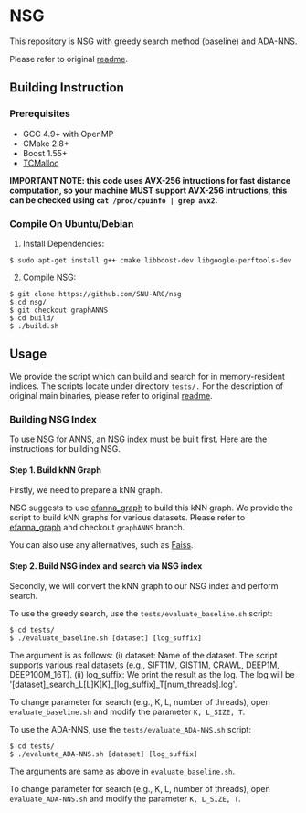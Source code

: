 # NSG 

This repository is NSG with greedy search method (baseline) and ADA-NNS.

Please refer to original [readme](https://github.com/SNU-ARC/nsg/blob/master/README.md).

## Building Instruction

### Prerequisites

+ GCC 4.9+ with OpenMP
+ CMake 2.8+
+ Boost 1.55+
+ [TCMalloc](http://goog-perftools.sourceforge.net/doc/tcmalloc.html)

**IMPORTANT NOTE: this code uses AVX-256 intructions for fast distance computation, so your machine MUST support AVX-256 intructions, this can be checked using `cat /proc/cpuinfo | grep avx2`.** 

### Compile On Ubuntu/Debian

1. Install Dependencies:

```shell
$ sudo apt-get install g++ cmake libboost-dev libgoogle-perftools-dev
```

2. Compile NSG:

```shell
$ git clone https://github.com/SNU-ARC/nsg
$ cd nsg/
$ git checkout graphANNS
$ cd build/
$ ./build.sh
```

## Usage

We provide the script which can build and search for in memory-resident indices. The scripts locate under directory `tests/.` For the description of original main binaries, please refer to original [readme](https://github.com/SNU-ARC/nsg/blob/master/README.md).

### Building NSG Index

To use NSG for ANNS, an NSG index must be built first. Here are the instructions for building NSG.

#### Step 1. Build kNN Graph

Firstly, we need to prepare a kNN graph.

NSG suggests to use [efanna\_graph](https://github.com/ZJULearning/efanna\_graph) to build this kNN graph. We provide the script to build kNN graphs for various datasets. Please refer to [efanna\_graph](https://github.com/SNU-ARC/efanna\_graph) and checkout `graphANNS` branch.

You can also use any alternatives, such as [Faiss](https://github.com/facebookresearch/faiss).

#### Step 2. Build NSG index and search via NSG index

Secondly, we will convert the kNN graph to our NSG index and perform search.

To use the greedy search, use the `tests/evaluate_baseline.sh` script:
```shell
$ cd tests/
$ ./evaluate_baseline.sh [dataset] [log_suffix]
```
The argument is as follows:
(i) dataset: Name of the dataset. The script supports various real datasets (e.g., SIFT1M, GIST1M, CRAWL, DEEP1M, DEEP100M_16T).
(ii) log\_suffix: We print the result as the log. The log will be '[dataset]\_search\_L[L]K[K]\_[log\_suffix]\_T[num\_threads].log'.

To change parameter for search (e.g., K, L, number of threads), open `evaluate_baseline.sh` and modify the parameter `K, L_SIZE, T`.

To use the ADA-NNS, use the `tests/evaluate_ADA-NNS.sh` script:
```shell
$ cd tests/
$ ./evaluate_ADA-NNS.sh [dataset] [log_suffix]
```
The arguments are same as above in `evaluate_baseline.sh`.

To change parameter for search (e.g., K, L, number of threads), open `evaluate_ADA-NNS.sh` and modify the parameter `K, L_SIZE, T`.
